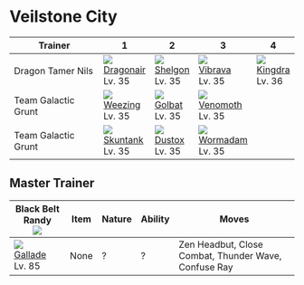 # Veilstone City

Trainer             | 1                                 | 2                               | 3                                | 4
---                 | ---                               | ---                             | ---                              | ---
Dragon Tamer Nils   | ![][148]<br>[Dragonair]<br>Lv. 35 | ![][372]<br>[Shelgon]<br>Lv. 35 | ![][329]<br>[Vibrava]<br>Lv. 35  | ![][230]<br>[Kingdra]<br>Lv. 36
Team Galactic Grunt | ![][110]<br>[Weezing]<br>Lv. 35   | ![][042]<br>[Golbat]<br>Lv. 35  | ![][049]<br>[Venomoth]<br>Lv. 35 | &nbsp;
Team Galactic Grunt | ![][435]<br>[Skuntank]<br>Lv. 35  | ![][269]<br>[Dustox]<br>Lv. 35  | ![][413]<br>[Wormadam]<br>Lv. 35 | &nbsp;


## Master Trainer

Black Belt Randy<br>![][blackbelt] | Item | Nature | Ability | Moves
---                                | ---  | ---    | ---     | ---
![][475]<br>[Gallade]<br>Lv. 85    | None | ?      | ?       | Zen Headbut, Close Combat, Thunder Wave, Confuse Ray

[Golbat]: ../../pokemon_changes/042/
[Venomoth]: ../../pokemon_changes/049/
[Weezing]: ../../pokemon_changes/110/
[Dragonair]: ../../pokemon_changes/148/
[Kingdra]: ../../pokemon_changes/230/
[Dustox]: ../../pokemon_changes/269/
[Vibrava]: ../../pokemon_changes/329/
[Shelgon]: ../../pokemon_changes/372/
[Wormadam]: ../../pokemon_changes/413/
[Skuntank]: ../../pokemon_changes/435/
[Gallade]: ../../pokemon_changes/475/
[042]: ../img/pokemon/042.png
[049]: ../img/pokemon/049.png
[110]: ../img/pokemon/110.png
[148]: ../img/pokemon/148.png
[230]: ../img/pokemon/230.png
[269]: ../img/pokemon/269.png
[329]: ../img/pokemon/329.png
[372]: ../img/pokemon/372.png
[413]: ../img/pokemon/413.png
[435]: ../img/pokemon/435.png
[475]: ../img/pokemon/475.png
[blackbelt]: ../img/trainer/blackbelt.png
